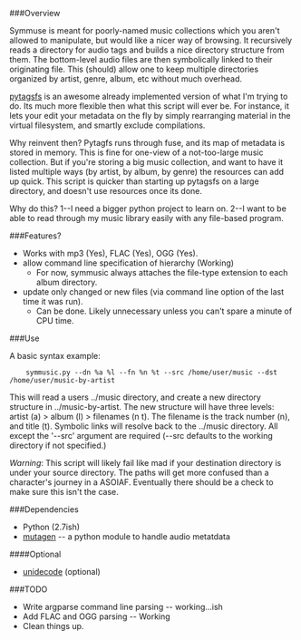 ###Overview

Symmuse is meant for poorly-named music collections which you aren't allowed to manipulate, but would like a nicer way of browsing. It recursively reads a directory for audio tags and builds a nice directory structure from them. The bottom-level audio files are then symbolically linked to their originating file. This (should) allow one to keep multiple directories organized by artist, genre, album, etc without much overhead.   

[pytagsfs][] is an awesome already implemented version of what I'm trying to do. Its much more flexible then what this script will ever be. For instance, it lets your edit your metadata on the fly by simply rearranging material in the virtual filesystem, and smartly exclude compilations.

Why reinvent then? Pytagfs runs through fuse, and its map of metadata is stored in memory. This is fine for one-view of a not-too-large music collection. But if you're storing a big music collection, and want to have it listed multiple ways (by artist, by album, by genre) the resources can add up quick. This script is quicker than starting up pytagsfs on a large directory, and doesn't use resources once its done.

Why do this? 1--I need a bigger python project to learn on. 2--I want to be able to read through my music library easily with any file-based program. 

###Features?

* Works with mp3 (Yes), FLAC (Yes), OGG (Yes). 
* allow command line specification of hierarchy  (Working)
	- For now, symmusic always attaches the file-type extension to each album directory.
* update only changed or new files (via command line option of the last time it was run). 
	- Can be done. Likely unnecessary unless you can't spare a minute of CPU time.

###Use

A basic syntax example:

		symmusic.py --dn %a %l --fn %n %t --src /home/user/music --dst /home/user/music-by-artist

This will read a users ../music directory, and create a new directory structure in ../music-by-artist. The new structure will have three levels: artist (a) > album (l) > filenames (n t). The filename is the track number (n), and title (t). Symbolic links will resolve back to the ../music directory. All except the '--src' argument are required (--src defaults to the working directory if not specified.)

*Warning*: This script will likely fail like mad if your destination directory is under your source directory. The paths will get more confused than a character's journey in a ASOIAF. Eventually there should be a check to make sure this isn't the case.

###Dependencies

* Python (2.7ish)
* [mutagen][] -- a python module to handle audio metatdata

####Optional

* [unidecode][] (optional)

###TODO

* Write argparse command line parsing -- working...ish
* Add FLAC and OGG parsing -- Working
* Clean things up.

[pytagsfs]: http://www.pytagsfs.org/
[mutagen]: http://code.google.com/p/mutagen/
[unidecode]: http://pypi.python.org/pypi/Unidecode/ 

